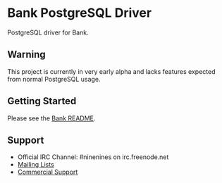 Bank PostgreSQL Driver
=================

PostgreSQL driver for Bank.

Warning
-------

This project is currently in very early alpha and lacks features expected
from normal PostgreSQL usage.

Getting Started
---------------

Please see the [Bank README](https://github.com/extend/bank).

Support
-------

 *  Official IRC Channel: #ninenines on irc.freenode.net
 *  [Mailing Lists](http://lists.ninenines.eu)
 *  [Commercial Support](http://ninenines.eu/support)
